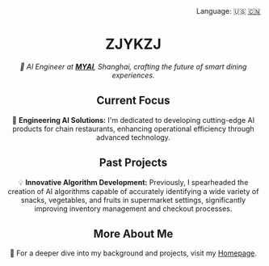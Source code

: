 <div align="right">
  Language:
    🇺🇸
  <a title="Chinese" href="./README.zh-CN.md">🇨🇳</a>
</div>

<!-- GitHub Profile Header -->
<h1 align="center">ZJYKZJ</h1>
<p align="center">
  <em>🎯 AI Engineer at <a href="https://www.myai.tech/#/home" target="_blank"><strong>MYAI</strong></a>, Shanghai, crafting the future of smart dining experiences.</em>
</p>

<!-- Current Work -->
<h2 align="center">Current Focus</h2>
<p align="center">
  🌱 <strong>Engineering AI Solutions:</strong> I'm dedicated to developing cutting-edge AI products for chain restaurants, enhancing operational efficiency through advanced technology.
</p>

<!-- Previous Work -->
<h2 align="center">Past Projects</h2>
<p align="center">
  💡 <strong>Innovative Algorithm Development:</strong> Previously, I spearheaded the creation of AI algorithms capable of accurately identifying a wide variety of snacks, vegetables, and fruits in supermarket settings, significantly improving inventory management and checkout processes.
</p>

<!-- Further Information -->
<h2 align="center">More About Me</h2>
<p align="center">
  📄 For a deeper dive into my background and projects, visit my <a href="https://blog.zjykzj.cn/about/">Homepage</a>.
</p>